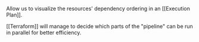 Allow us to visualize the resources' dependency ordering in an [[Execution Plan]].

[[Terraform]] will manage to decide which parts of the "pipeline" can be run in parallel for better efficiency.